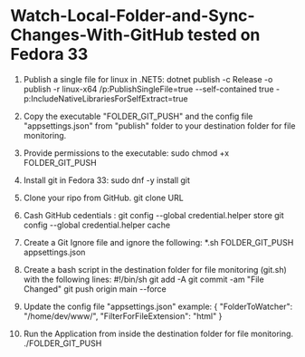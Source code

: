 # Watch-Local-Folder-and-Sync-Changes-With-GitHub tested on Fedora 33

1. Publish a single file for linux in .NET5:
    dotnet publish -c Release -o publish -r linux-x64 /p:PublishSingleFile=true --self-contained true -p:IncludeNativeLibrariesForSelfExtract=true
    
2. Copy the executable "FOLDER_GIT_PUSH" and the config file "appsettings.json" from "publish" folder to your destination folder for file monitoring.

3. Provide permissions to the executable:
   sudo chmod +x FOLDER_GIT_PUSH
   
4. Install git in Fedora 33:
   sudo dnf -y install git
   
5. Clone your ripo from GitHub.
    git clone URL
    
6. Cash GitHub cedentials :
   git config --global credential.helper store
   git config --global credential.helper cache
   
7. Create a Git Ignore file and ignore the following:
   *.sh
   FOLDER_GIT_PUSH
   appsettings.json
   
7. Create a bash script in the destination folder for file monitoring (git.sh) with the following lines:
   #!/bin/sh
   git add -A
   git commit -am "File Changed"
   git push origin main --force
   
 9. Update the config file "appsettings.json" example:
    {
       "FolderToWatcher": "/home/dev/www/",
       "FilterForFileExtension": "html"
    }
     
10. Run the Application from inside the destination folder for file monitoring. 
    ./FOLDER_GIT_PUSH



